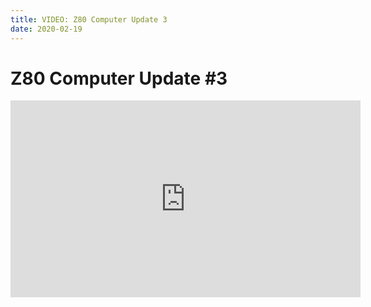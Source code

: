 ```yaml
---
title: VIDEO: Z80 Computer Update 3
date: 2020-02-19
---
```

# Z80 Computer Update #3
<iframe width="560" height="315" src="https://www.youtube.com/embed/eZQblOULg-Q" frameborder="0" allow="accelerometer; autoplay; encrypted-media; gyroscope; picture-in-picture" allowfullscreen></iframe>
